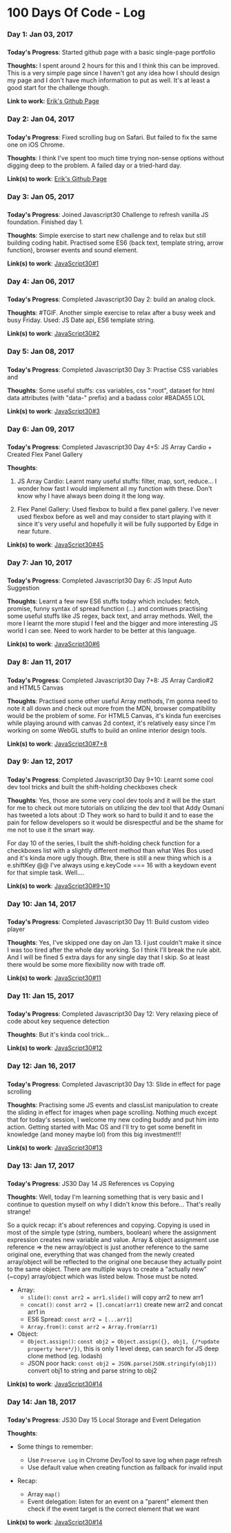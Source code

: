 # 100 Days Of Code - Log

### Day 1: Jan 03, 2017 
##### 

**Today's Progress**: Started github page with a basic single-page portfolio

**Thoughts:** I spent around 2 hours for this and I think this can be improved. This is a very simple page since I haven't got any idea how I should design my page and I don't have much information to put as well. It's at least a good start for the challenge though.

**Link to work:** [Erik's Github Page](http://eriknguyen.github.io/)

### Day 2: Jan 04, 2017
##### 

**Today's Progress**: Fixed scrolling bug on Safari. But failed to fix the same one on iOS Chrome.

**Thoughts**: I think I've spent too much time trying non-sense options without digging deep to the problem. A failed day or a tried-hard day.

**Link(s) to work**: [Erik's Github Page](http://eriknguyen.github.io/)

### Day 3: Jan 05, 2017
##### 

**Today's Progress**: Joined Javascript30 Challenge to refresh vanilla JS foundation. Finished day 1.

**Thoughts**: Simple exercise to start new challenge and to relax but still building coding habit. Practised some ES6 (back text, template string, arrow function), browser events and sound element.

**Link(s) to work**: [JavaScript30#1](https://github.com/eriknguyen/javascript30/tree/master/exercises/01_drumkit)

### Day 4: Jan 06, 2017
##### 

**Today's Progress**: Completed Javascript30 Day 2: build an analog clock.

**Thoughts**: #TGIF. Another simple exercise to relax after a busy week and busy Friday. Used: JS Date api, ES6 template string.

**Link(s) to work**: [JavaScript30#2](https://github.com/eriknguyen/javascript30/tree/master/exercises/02_clock)


### Day 5: Jan 08, 2017
##### 

**Today's Progress**: Completed Javascript30 Day 3: Practise CSS variables and 

**Thoughts**: Some useful stuffs: css variables, css ":root", dataset for html data attributes (with "data-" prefix) and a badass color #BADA55 LOL

**Link(s) to work**: [JavaScript30#3](https://github.com/eriknguyen/javascript30/tree/master/exercises/)


### Day 6: Jan 09, 2017
##### 

**Today's Progress**: Completed Javascript30 Day 4+5: JS Array Cardio + Created Flex Panel Gallery

**Thoughts**: 
1. JS Array Cardio: Learnt many useful stuffs: filter, map, sort, reduce... I wonder how fast I would implement all my function with these. Don't know why I have always been doing it the long way.

2. Flex Panel Gallery: Used flexbox to build a flex panel gallery. I've never used flexbox before as well and may consider to start playing with it since it's very useful and hopefully it will be fully supported by Edge in near future.


**Link(s) to work**: [JavaScript30#45](https://github.com/eriknguyen/javascript30/tree/master/exercises/)


### Day 7: Jan 10, 2017
##### 

**Today's Progress**: Completed Javascript30 Day 6: JS Input Auto Suggestion

**Thoughts**: Learnt a few new ES6 stuffs today which includes: fetch, promise, funny syntax of spread function (...) and continues practising some useful stuffs like JS regex, back text, and array methods. Well, the more I learnt the more stupid I feel and the bigger and more interesting JS world I can see. Need to work harder to be better at this language.


**Link(s) to work**: [JavaScript30#6](https://github.com/eriknguyen/javascript30/tree/master/exercises/)


### Day 8: Jan 11, 2017
##### 

**Today's Progress**: Completed Javascript30 Day 7+8: JS Array Cardio#2 and HTML5 Canvas

**Thoughts**: Practised some other useful Array methods, I'm gonna need to note it all down and check out more from the MDN, browser compatibility would be the problem of some. For HTML5 Canvas, it's kinda fun exercises while playing around with canvas 2d context, it's relatively easy since I'm working on some WebGL stuffs to build an online interior design tools.


**Link(s) to work**: [JavaScript30#7+8](https://github.com/eriknguyen/javascript30/tree/master/exercises/)


### Day 9: Jan 12, 2017
##### 

**Today's Progress**: Completed Javascript30 Day 9+10: Learnt some cool dev tool tricks and built the shift-holding checkboxes check

**Thoughts**: Yes, those are some very cool dev tools and it will be the start for me to check out more tutorials on utilizing the dev tool that Addy Osmani has tweeted a lots about :D They work so hard to build it and to ease the pain for fellow developers so it would be disrespectful and be the shame for me not to use it the smart way. 

For day 10 of the series, I built the shift-holding check function for a checkboxes list with a slightly different method than what Wes Bos used and it's kinda more ugly though. Btw, there is still a new thing which is a e.shiftKey @@ I've always using e.keyCode === 16 with a keydown event for that simple task. Well....


**Link(s) to work**: [JavaScript30#9+10](https://github.com/eriknguyen/javascript30/tree/master/exercises/)


### Day 10: Jan 14, 2017
##### 

**Today's Progress**: Completed Javascript30 Day 11: Build custom video player

**Thoughts**: Yes, I've skipped one day on Jan 13. I just couldn't make it since I was too tired after the whole day working. So I think I'll break the rule abit. And I will be fined 5 extra days for any single day that I skip. So at least there would be some more flexibility now with trade off.


**Link(s) to work**: [JavaScript30#11](https://github.com/eriknguyen/javascript30/tree/master/exercises/)


### Day 11: Jan 15, 2017
##### 

**Today's Progress**: Completed Javascript30 Day 12: Very relaxing piece of code about key sequence detection

**Thoughts**: But it's kinda cool trick...


**Link(s) to work**: [JavaScript30#12](https://github.com/eriknguyen/javascript30/tree/master/exercises/)


### Day 12: Jan 16, 2017
##### 

**Today's Progress**: Completed Javascript30 Day 13: Slide in effect for page scrolling

**Thoughts**: Practising some JS events and classList manipulation to create the sliding in effect for images when page scrolling. Nothing much except that for today's session, I welcome my new coding buddy and put him into action. Getting started with Mac OS and I'll try to get some benefit in knowledge (and money maybe lol) from this big investment!!!


**Link(s) to work**: [JavaScript30#13](https://github.com/eriknguyen/javascript30/tree/master/exercises/)



### Day 13: Jan 17, 2017
##### 

**Today's Progress**: JS30 Day 14 JS References vs Copying

**Thoughts**: Well, today I'm learning something that is very basic and I continue to question myself on why I didn't know this before... That's really strange!

So a quick recap: it's about references and copying. Copying is used in most of the simple type (string, numbers, boolean) where the assignment expression creates new variable and value. Array & object assignment use reference => the new array/object is just another reference to the same original one, everything that was changed from the newly created array/object will be reflected to the original one because they actually point to the same object. There are multiple ways to create a "actually new" (~copy) array/object which was listed below. Those must be noted.
* Array: 
	* `slide()`: `const arr2 = arr1.slide()` will copy arr2 to new arr1
	* `concat()`: `const arr2 = [].concat(arr1)` create new arr2 and concat arr1 in
	* ES6 Spread: `const arr2 = [...arr1]`
	* `Array.from()`: `const arr2 = Array.from(arr1)`
* Object:
	* `Object.assign()`: `const obj2 = Object.assign({}, obj1, {/*update property here*/})`, this is only 1 level deep, can search for JS deep clone method (eg. lodash)
	* JSON poor hack: `const obj2 = JSON.parse(JSON.stringify(obj1))` convert obj1 to string and parse string to obj2


**Link(s) to work**: [JavaScript30#14](https://github.com/eriknguyen/javascript30/tree/master/exercises/)


### Day 14: Jan 18, 2017
##### 

**Today's Progress**: JS30 Day 15 Local Storage and Event Delegation

**Thoughts**:
* Some things to remember:
	* Use `Preserve Log` in Chrome DevTool to save log when page refresh
	* Use default value when creating function as fallback for invalid input

* Recap:
	* Array `map()`
	* Event delegation: listen for an event on a "parent" element then check if the event target is the correct element that we want


**Link(s) to work**: [JavaScript30#14](https://github.com/eriknguyen/javascript30/tree/master/exercises/)